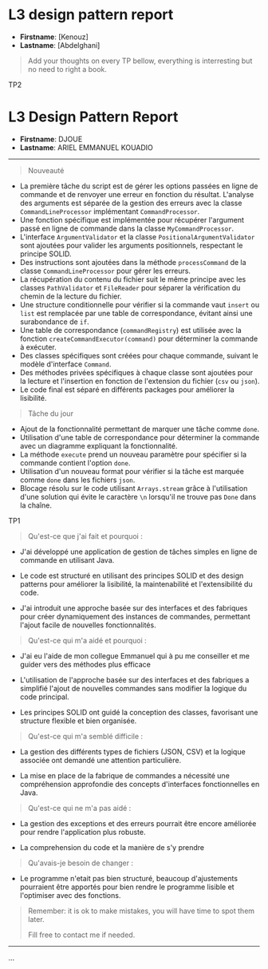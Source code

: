 # L3 design pattern report

- **Firstname**: [Kenouz]
- **Lastname**: [Abdelghani]


> Add your thoughts on every TP bellow, everything is interresting but no need to right a book.

TP2

# L3 Design Pattern Report

- **Firstname**: DJOUE
- **Lastname**: ARIEL EMMANUEL KOUADIO

---
> Nouveauté 

- La première tâche du script est de gérer les options passées en ligne de commande et de renvoyer une erreur en fonction du résultat. L'analyse des arguments est séparée de la gestion des erreurs avec la classe `CommandLineProcessor` implémentant `CommandProcessor`.
- Une fonction spécifique est implémentée pour récupérer l'argument passé en ligne de commande dans la classe `MyCommandProcessor`.
- L'interface `ArgumentValidator` et la classe `PositionalArgumentValidator` sont ajoutées pour valider les arguments positionnels, respectant le principe SOLID.
- Des instructions sont ajoutées dans la méthode `processCommand` de la classe `CommandLineProcessor` pour gérer les erreurs.
- La récupération du contenu du fichier suit le même principe avec les classes `PathValidator` et `FileReader` pour séparer la vérification du chemin de la lecture du fichier.
- Une structure conditionnelle pour vérifier si la commande vaut `insert` ou `list` est remplacée par une table de correspondance, évitant ainsi une surabondance de `if`.
- Une table de correspondance (`commandRegistry`) est utilisée avec la fonction `createCommandExecutor(command)` pour déterminer la commande à exécuter.
- Des classes spécifiques sont créées pour chaque commande, suivant le modèle d'interface `Command`.
- Des méthodes privées spécifiques à chaque classe sont ajoutées pour la lecture et l'insertion en fonction de l'extension du fichier (`csv` ou `json`).
- Le code final est séparé en différents packages pour améliorer la lisibilité.

> Tâche du jour

- Ajout de la fonctionnalité permettant de marquer une tâche comme `done`.
- Utilisation d'une table de correspondance pour déterminer la commande avec un diagramme expliquant la fonctionnalité.
- La méthode `execute` prend un nouveau paramètre pour spécifier si la commande contient l'option `done`.
- Utilisation d'un nouveau format pour vérifier si la tâche est marquée comme `done` dans les fichiers `json`.
- Blocage résolu sur le code utilisant `Arrays.stream` grâce à l'utilisation d'une solution qui évite le caractère `\n` lorsqu'il ne trouve pas `Done` dans la chaîne.

TP1
> Qu'est-ce que j'ai fait et pourquoi :

- J'ai développé une application de gestion de tâches simples en ligne de commande en utilisant Java.

- Le code est structuré en utilisant des principes SOLID et des design patterns pour améliorer la lisibilité, la maintenabilité et l'extensibilité du code.

- J'ai introduit une approche basée sur des interfaces et des fabriques pour créer dynamiquement des instances de commandes, permettant l'ajout facile de nouvelles
  fonctionnalités.

> Qu'est-ce qui m'a aidé et pourquoi :

- J'ai eu l'aide de mon collegue Emmanuel qui à pu me conseiller et me guider vers des méthodes plus efficace 
- L'utilisation de l'approche basée sur des interfaces et des fabriques a simplifié l'ajout de nouvelles commandes sans modifier la logique du code principal.

- Les principes SOLID ont guidé la conception des classes, favorisant une structure flexible et bien organisée.

> Qu'est-ce qui m'a semblé difficile :

- La gestion des différents types de fichiers (JSON, CSV) et la logique associée ont demandé une attention particulière.

- La mise en place de la fabrique de commandes a nécessité une compréhension approfondie des concepts d'interfaces fonctionnelles en Java.

> Qu'est-ce qui ne m'a pas aidé :

- La gestion des exceptions et des erreurs pourrait être encore améliorée pour rendre l'application plus robuste.

- La comprehension du code et la manière de s'y prendre

> Qu'avais-je besoin de changer :
- Le programme n'etait pas bien structuré, beaucoup d'ajustements pourraient être apportés pour bien rendre le programme lisible et l'optimiser avec des fonctions.

>
> Remember: it is ok to make mistakes, you will have time to spot them later.
>
> Fill free to contact me if needed.

---
...
